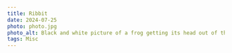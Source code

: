 ```yaml
---
title: Ribbit
date: 2024-07-25
photo: photo.jpg
photo_alt: Black and white picture of a frog getting its head out of the water of its pond
tags: Misc
---
```

